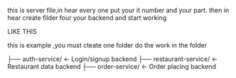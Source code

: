 this is server file,in hear every one  put your it number and your part.
then in hear create filder four your backend and start working


LIKE THIS 

this is example ,you must cteate one folder do the work in the folder

├── auth-service/         ← Login/signup backend
├── restaurant-service/   ← Restaurant data backend
├── order-service/        ← Order placing backend